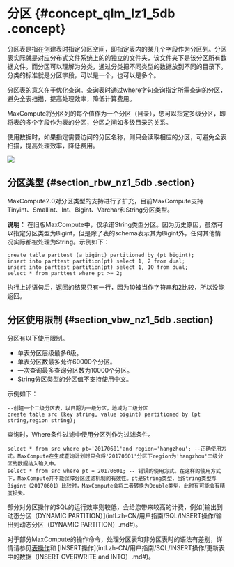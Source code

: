 # 分区 {#concept_qlm_lz1_5db .concept}

分区表是指在创建表时指定分区空间，即指定表内的某几个字段作为分区列。分区表实际就是对应分布式文件系统上的的独立的文件夹，该文件夹下是该分区所有数据文件。而分区可以理解为分类，通过分类把不同类型的数据放到不同的目录下。分类的标准就是分区字段，可以是一个，也可以是多个。

分区表的意义在于优化查询。查询表时通过where字句查询指定所需查询的分区，避免全表扫描，提高处理效率，降低计算费用。

MaxCompute将分区列的每个值作为一个分区（目录），您可以指定多级分区，即将表的多个字段作为表的分区，分区之间如多级目录的关系。

使用数据时，如果指定需要访问的分区名称，则只会读取相应的分区，可避免全表扫描，提高处理效率，降低费用。

![](http://static-aliyun-doc.oss-cn-hangzhou.aliyuncs.com/assets/img/11922/15452870211036_zh-CN.png)

## 分区类型 {#section_rbw_nz1_5db .section}

MaxCompute2.0对分区类型的支持进行了扩充，目前MaxCompute支持Tinyint、Smallint、Int、Bigint、Varchar和String分区类型。

**说明：** 在旧版MaxCompute中，仅承诺String类型分区。因为历史原因，虽然可以指定分区类型为Bigint，但是除了表的schema表示其为Bigint外，任何其他情况实际都被处理为String。示例如下：

```
create table parttest (a bigint) partitioned by (pt bigint);
insert into parttest partition(pt) select 1, 2 from dual;
insert into parttest partition(pt) select 1, 10 from dual;
select * from parttest where pt >= 2;
```

执行上述语句后，返回的结果只有一行，因为10被当作字符串和2比较，所以没能返回。

## 分区使用限制 {#section_vbw_nz1_5db .section}

分区有以下使用限制。

-   单表分区层级最多6级。
-   单表分区数最多允许60000个分区。
-   一次查询最多查询分区数为10000个分区。
-   String分区类型的分区值不支持使用中文。

示例如下：

```
--创建一个二级分区表，以日期为一级分区，地域为二级分区
create table src (key string, value bigint) partitioned by (pt string,region string);
```

查询时，Where条件过滤中使用分区列作为过滤条件。

```
select * from src where pt='20170601'and region='hangzhou'; --正确使用方式。MaxCompute在生成查询计划时只会将'20170601'分区下region为'hangzhou'二级分区的数据纳入输入中。
select * from src where pt = 20170601; -- 错误的使用方式。在这样的使用方式下，MaxCompute并不能保障分区过滤机制的有效性。pt是String类型，当String类型与Bigint（20170601）比较时，MaxCompute会将二者转换为Double类型，此时有可能会有精度损失。
```

部分对分区操作的SQL的运行效率则较低，会给您带来较高的计费，例如[输出到动态分区（DYNAMIC PARTITION）](intl.zh-CN/用户指南/SQL/INSERT操作/输出到动态分区（DYNAMIC PARTITION）.md#)。

对于部分MaxCompute的操作命令，处理分区表和非分区表时的语法有差别，详情请参见[表操作](intl.zh-CN/用户指南/SQL/DDL语句/表操作.md#)和 [INSERT操作](intl.zh-CN/用户指南/SQL/INSERT操作/更新表中的数据（INSERT OVERWRITE and INTO）.md#)。

